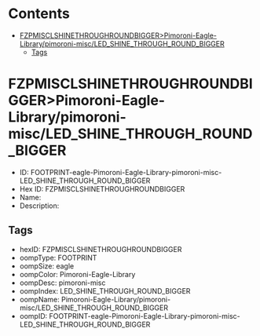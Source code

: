 



Contents
========

* [FZPMISCLSHINETHROUGHROUNDBIGGER>Pimoroni-Eagle-Library/pimoroni-misc/LED_SHINE_THROUGH_ROUND_BIGGER](#fzpmisclshinethroughroundbiggerpimoroni-eagle-librarypimoroni-miscled_shine_through_round_bigger)
	* [Tags](#tags)

# FZPMISCLSHINETHROUGHROUNDBIGGER>Pimoroni-Eagle-Library/pimoroni-misc/LED_SHINE_THROUGH_ROUND_BIGGER

- ID: FOOTPRINT-eagle-Pimoroni-Eagle-Library-pimoroni-misc-LED_SHINE_THROUGH_ROUND_BIGGER
- Hex ID: FZPMISCLSHINETHROUGHROUNDBIGGER
- Name: 
- Description: 

## Tags

- hexID: FZPMISCLSHINETHROUGHROUNDBIGGER
- oompType: FOOTPRINT
- oompSize: eagle
- oompColor: Pimoroni-Eagle-Library
- oompDesc: pimoroni-misc
- oompIndex: LED_SHINE_THROUGH_ROUND_BIGGER
- oompName: Pimoroni-Eagle-Library/pimoroni-misc/LED_SHINE_THROUGH_ROUND_BIGGER
- oompID: FOOTPRINT-eagle-Pimoroni-Eagle-Library-pimoroni-misc-LED_SHINE_THROUGH_ROUND_BIGGER
